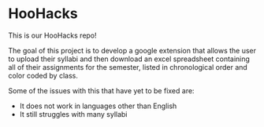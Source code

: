 # HooHacks
This is our HooHacks repo!
 
The goal of this project is to develop a google extension that allows the user to upload their
syllabi and then download an excel spreadsheet containing all of their assignments for the 
semester, listed in chronological order and color coded by class. 

Some of the issues with this that have yet to be fixed are:
- It does not work in languages other than English
- It still struggles with many syllabi 

